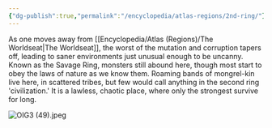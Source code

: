 ```yaml
---
{"dg-publish":true,"permalink":"/encyclopedia/atlas-regions/2nd-ring/"}
---
```


As one moves away from [[Encyclopedia/Atlas (Regions)/The Worldseat\|The Worldseat]], the worst of the mutation and corruption tapers off, leading to saner environments just unusual enough to be uncanny. Known as the Savage Ring, monsters still abound here, though most start to obey the laws of nature as we know them. Roaming bands of mongrel-kin live here, in scattered tribes, but few would call anything in the second ring 'civilization.' It is a lawless, chaotic place, where only the strongest survive for long.

![OIG3 (49).jpeg](/img/user/OIG3%20(49).jpeg)